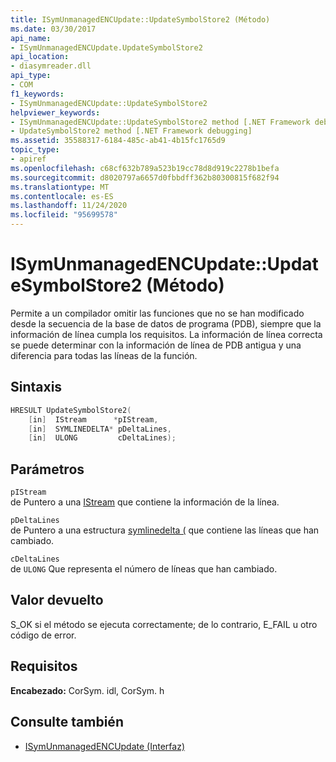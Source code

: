 ```yaml
---
title: ISymUnmanagedENCUpdate::UpdateSymbolStore2 (Método)
ms.date: 03/30/2017
api_name:
- ISymUnmanagedENCUpdate.UpdateSymbolStore2
api_location:
- diasymreader.dll
api_type:
- COM
f1_keywords:
- ISymUnmanagedENCUpdate::UpdateSymbolStore2
helpviewer_keywords:
- ISymUnmanagedENCUpdate::UpdateSymbolStore2 method [.NET Framework debugging]
- UpdateSymbolStore2 method [.NET Framework debugging]
ms.assetid: 35588317-6184-485c-ab41-4b15fc1765d9
topic_type:
- apiref
ms.openlocfilehash: c68cf632b789a523b19cc78d8d919c2278b1befa
ms.sourcegitcommit: d8020797a6657d0fbbdff362b80300815f682f94
ms.translationtype: MT
ms.contentlocale: es-ES
ms.lasthandoff: 11/24/2020
ms.locfileid: "95699578"
---
```

# <a name="isymunmanagedencupdateupdatesymbolstore2-method"></a>ISymUnmanagedENCUpdate::UpdateSymbolStore2 (Método)

Permite a un compilador omitir las funciones que no se han modificado desde la secuencia de la base de datos de programa (PDB), siempre que la información de línea cumpla los requisitos. La información de línea correcta se puede determinar con la información de línea de PDB antigua y una diferencia para todas las líneas de la función.  
  
## <a name="syntax"></a>Sintaxis  
  
```cpp  
HRESULT UpdateSymbolStore2(  
    [in]  IStream      *pIStream,  
    [in]  SYMLINEDELTA* pDeltaLines,  
    [in]  ULONG         cDeltaLines);  
```  
  
## <a name="parameters"></a>Parámetros  

 `pIStream`  
 de Puntero a una [IStream](/windows/desktop/api/objidl/nn-objidl-istream) que contiene la información de la línea.  
  
 `pDeltaLines`  
 de Puntero a una estructura [symlinedelta (](symlinedelta-structure.md) que contiene las líneas que han cambiado.  
  
 `cDeltaLines`  
 de `ULONG` Que representa el número de líneas que han cambiado.  
  
## <a name="return-value"></a>Valor devuelto  

 S_OK si el método se ejecuta correctamente; de lo contrario, E_FAIL u otro código de error.  
  
## <a name="requirements"></a>Requisitos  

 **Encabezado:** CorSym. idl, CorSym. h  
  
## <a name="see-also"></a>Consulte también

- [ISymUnmanagedENCUpdate (Interfaz)](isymunmanagedencupdate-interface.md)
